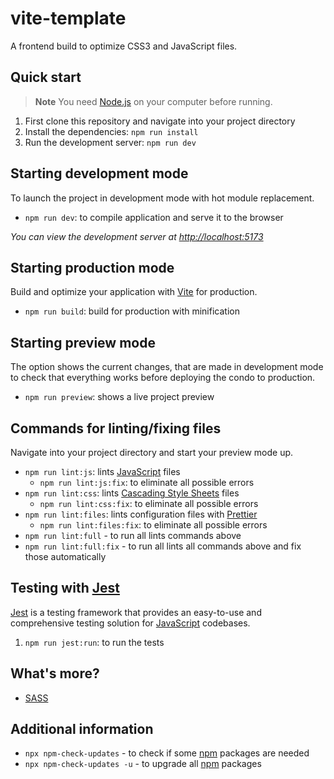 # vite-template

A frontend build to optimize CSS3 and JavaScript files.

## Quick start

> **Note**
> You need [Node.js](https://github.com/nodejs) on your computer before running.

1. First clone this repository and navigate into your project directory
2. Install the dependencies: `npm run install`
3. Run the development server: `npm run dev`

## Starting development mode

To launch the project in development mode with hot module replacement.

- `npm run dev`: to compile application and serve it to the browser

_You can view the development server at <http://localhost:5173>_

## Starting production mode

Build and optimize your application with [Vite](https://github.com/vitejs/vite) for production.

- `npm run build`: build for production with minification

## Starting preview mode

The option shows the current changes, that are made in development mode to check that everything works before deploying the condo to production.

- `npm run preview`: shows a live project preview

## Commands for linting/fixing files

Navigate into your project directory and start your preview mode up.

- `npm run lint:js`: lints [JavaScript](https://www.javascript.com) files
  - `npm run lint:js:fix`: to eliminate all possible errors
- `npm run lint:css`: lints [Cascading Style Sheets](https://developer.mozilla.org/en-US/docs/Web/CSS) files
  - `npm run lint:css:fix`: to eliminate all possible errors
- `npm run lint:files`: lints configuration files with [Prettier](https://github.com/prettier/prettier)
  - `npm run lint:files:fix`: to eliminate all possible errors
- `npm run lint:full` - to run all lints commands above
- `npm run lint:full:fix` - to run all lints all commands above and fix those automatically

## Testing with [Jest](https://jestjs.io)

[Jest](https://jestjs.io) is a testing framework that provides an easy-to-use and comprehensive testing solution for [JavaScript](https://www.javascript.com) codebases.

1. `npm run jest:run`: to run the tests

## What's more?

- [SASS](https://sass-lang.com)

## Additional information

- `npx npm-check-updates` - to check if some [npm](https://www.npmjs.com) packages are needed
- `npx npm-check-updates -u` - to upgrade all [npm](https://www.npmjs.com) packages
